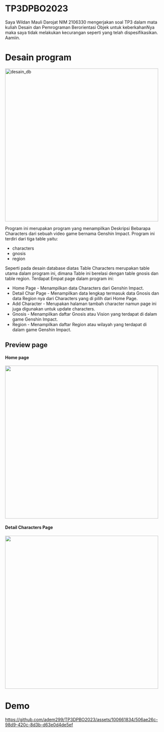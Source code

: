 # TP3DPBO2023
Saya Wildan Mauli Darojat NIM 2106330 mengerjakan soal TP3 dalam mata kuliah Desain dan Pemrograman Berorientasi Objek untuk keberkahanNya maka saya tidak melakukan kecurangan seperti yang telah dispesifikasikan. Aamiin.

# Desain program
<img width="500" alt="desain_db" src="https://github.com/adem299/TP3DPBO2023/assets/100661834/b6eaccc8-c974-4c4b-8bc4-c00d43ab438b">

Program ini merupakan program yang menampilkan Deskripsi Bebarapa Characters dari sebuah video game bernama Genshin Impact.
Program ini terdiri dari tiga table yaitu:
- characters
- gnosis
- region

Seperti pada desain database diatas Table Characters merupakan table utama dalam program ini, dimana Table ini berelasi dengan table gnosis dan table region.
Terdapat Empat page dalam program ini:
- Home Page - Menampilkan data Characters dari Genshin Impact.
- Detail Char Page - Menampilkan data lengkap termasuk data Gnosis dan data Region nya dari Characters yang di pilih dari Home Page.
- Add Character - Merupakan halaman tambah character namun page ini juga digunakan untuk update characters.
- Gnosis - Menampilkan daftar Gnosis atau Vision yang terdapat di dalam game Genshin Impact.
- Region - Menampilkan daftar Region atau wilayah yang terdapat di dalam game Genshin Impact.

## Preview page
#### Home page
<img width="500" src="https://github.com/adem299/TP3DPBO2023/assets/100661834/63ff2016-fbb6-4cf0-a739-7adc8f80669a" >

#### Detail Characters Page
<img width="500" src="https://github.com/adem299/TP3DPBO2023/assets/100661834/b7b5a5e5-e231-48e5-a998-3a3f8341c63f" >

# Demo
https://github.com/adem299/TP3DPBO2023/assets/100661834/506ae26c-98d9-420c-8d3b-d63e0d4de5ef
